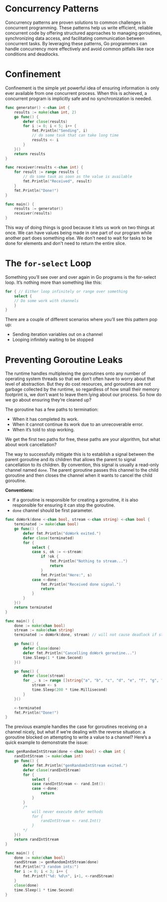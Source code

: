 # Concurrency Patterns

Concurrency patterns are proven solutions to common challenges in concurrent programming. These patterns help us write efficient, reliable concurrent code by offering structured approaches to managing goroutines, synchronizing data access, and facilitating communication between concurrent tasks. By leveraging these patterns, Go programmers can handle concurrency more effectively and avoid common pitfalls like race conditions and deadlocks.

# Confinement

Confinement is the simple yet powerful idea of ensuring information is only ever available from one concurrent process. When this is achieved, a concurrent program is implicitly safe and no synchronization is needed.

```go
func generator() <-chan int {
	results := make(chan int, 2)
	go func() {
		defer close(results)
		for i := 0; i < 5; i++ {
			fmt.Println("Sending", i)
			// do some task that can take long time
			results <- i
		}
	}()
	return results
}

func receiver(results <-chan int) {
	for result := range results {
		// do some task as soon as the value is available
		fmt.Println("Received", result)
	}
	fmt.Println("Done!")
}

func main() {
	results := generator()
	receiver(results)
}
```

This way of doing things is good because it lets us work on two things at once. We can have values being made in one part of our program while another part does something else. We don't need to wait for tasks to be done for elements and don't need to return the entire slice.

# The `for-select` Loop

Something you’ll see over and over again in Go programs is the for-select loop. It’s nothing more than something like this:

```go
for { // Either loop infinitely or range over something
    select {
    // Do some work with channels
    }
}
```
There are a couple of different scenarios where you’ll see this pattern pop up:
- Sending iteration variables out on a channel
- Looping infinitely waiting to be stopped

# Preventing Goroutine Leaks

The runtime handles multiplexing the goroutines onto any number of operating system threads so that we don’t often have to worry about that level of abstraction. But they do cost resources, and goroutines are not garbage collected by the runtime, so regardless of how small their memory footprint is, we don’t want to leave them lying about our process. So how do we go about ensuring they’re cleaned up?

The goroutine has a few paths to termination:
- When it has completed its work.
- When it cannot continue its work due to an unrecoverable error.
- When it’s told to stop working.

We get the first two paths for free, these paths are your algorithm, but what about work cancellation?

The way to successfully mitigate this is to establish a signal between the parent goroutine and its children that allows the parent to signal cancellation to its children. By convention, this signal is usually a read-only channel named `done`. The parent goroutine passes this channel to the child goroutine and then closes the channel when it wants to cancel the child goroutine.

**Conventions:** 
- If a goroutine is responsible for creating a goroutine, it is also responsible for ensuring it can stop the goroutine.
- `done` channel should be first parameter.

```go
func doWork(done <-chan bool, stream <-chan string) <-chan bool {
	terminated := make(chan bool)
	go func() {
		defer fmt.Println("doWork exited.")
		defer close(terminated)
		for {
			select {
			case s, ok := <-stream:
				if !ok {
					fmt.Println("Nothing to stream...")
					return
				}
				fmt.Println("Here:", s)
			case <-done:
				fmt.Println("Received done signal.")
				return
			}
		}
	}()
	return terminated
}

func main() {
	done := make(chan bool)
	stream := make(chan string)
	terminated := doWork(done, stream) // will not cause deadlock if stream is nil

	go func() {
		defer close(done)
		defer fmt.Println("Cancelling doWork goroutine...")
		time.Sleep(1 * time.Second)
	}()

	go func() {
		defer close(stream)
		for _, s := range []string{"a", "b", "c", "d", "e", "f", "g", "h"} {
			stream <- s
			time.Sleep(200 * time.Millisecond)
		}
	}()

	<-terminated
	fmt.Println("Done!")
}
```

The previous example handles the case for goroutines receiving on a channel nicely, but what if we’re dealing with the reverse situation: a goroutine blocked on attempting to write a value to a channel? Here’s a quick example to demonstrate the issue:

```go
func genRandomIntStream(done <-chan bool) <-chan int {
	randIntStream := make(chan int)
	go func() {
		defer fmt.Println("genRandomIntStream exited.")
		defer close(randIntStream)
		for {
			select {
			case randIntStream <- rand.Int():
			case <-done:
				return
			}
		}
		/*
			will never execute defer methods
			for {
				randIntStream <- rand.Int()
			}
		*/
	}()
	return randIntStream
}

func main() {
	done := make(chan bool)
	randStream := genRandomIntStream(done)
	fmt.Println("3 random ints:")
	for i := 0; i < 3; i++ {
		fmt.Printf("%d: %d\n", i+1, <-randStream)
	}
	close(done)
	time.Sleep(1 * time.Second)
}
```